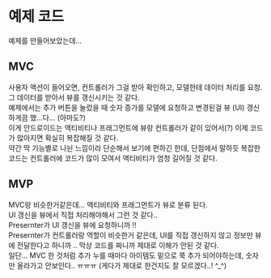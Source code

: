 # 예제 코드

예제를 만들어보았는데...

## MVC

사용자 액션이 들어오면, 컨트롤러가 그걸 받아 확인하고, 모델한테 데이터 처리를 요청. 그 데이터를 받아서 뷰를 갱신시키는 것 같다.  
예제에서는 추가 버튼을 눌렀을 때 숫자 증가를 모델에 요청하고 변경된걸 뷰 (UI) 갱신하게끔 했...다... (아마도?)  
이게 안드로이드는 액티비티나 프래그먼트에 뷰랑 컨트롤러가 같이 있어서(?) 이제 코드가 많아지면 확실히 복잡해질 것 같다.  
약간 딱 기능별로 나뉜 느낌이라 단순해서 보기에 편하긴 한데, 단점에서 말하듯 복잡한 코드는 컨트롤러에 코드가 많이 모여서 액티비티가 엄청 길어질 것 같다.  

## MVP

MVC랑 비슷한거같은데... 액티비티와 프래그먼트가 뷰로 분류 된다.  
UI 갱신을 뷰에서 직접 처리해야해서 그런 것 같다..  
Presernter가 UI 갱신을 뷰에 요청하니까 !!  
Presernter가 컨트롤러랑 역할이 비슷한거 같은데, UI를 직접 갱신하지 않고 정보만 뷰에 전달한다고 하니까 .. 막상 코드를 짜니까 제대로 이해가 안된 것 같다.  
일단... MVC 한 것처럼 추가 누를 때마다 아이템도 밑으로 쭉 추가 되어야하는데, 숫자만 올라가고 안보인다.. ㅠㅠㅠ (게다가 제대로 한건지도 잘 모르겠다..! ^_^)